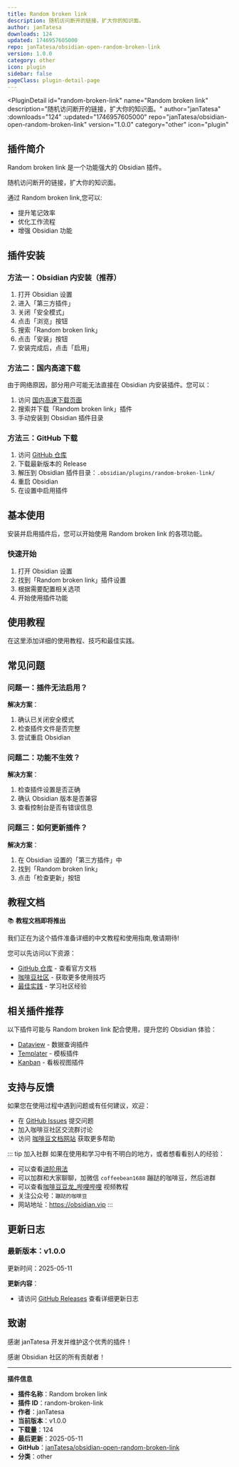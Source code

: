 ```yaml
---
title: Random broken link
description: 随机访问断开的链接，扩大你的知识面。
author: janTatesa
downloads: 124
updated: 1746957605000
repo: janTatesa/obsidian-open-random-broken-link
version: 1.0.0
category: other
icon: plugin
sidebar: false
pageClass: plugin-detail-page
---
```


<PluginDetail
  id="random-broken-link"
  name="Random broken link"
  description="随机访问断开的链接，扩大你的知识面。"
  author="janTatesa"
  :downloads="124"
  :updated="1746957605000"
  repo="janTatesa/obsidian-open-random-broken-link"
  version="1.0.0"
  category="other"
  icon="plugin"
>

<!-- AUTO_GENERATED_START -->
## 插件简介

Random broken link 是一个功能强大的 Obsidian 插件。

随机访问断开的链接，扩大你的知识面。

通过 Random broken link,您可以:

- 提升笔记效率
- 优化工作流程
- 增强 Obsidian 功能

<!-- AUTO_GENERATED_END -->

<!-- AUTO_GENERATED_START -->
## 插件安装

### 方法一：Obsidian 内安装（推荐）

1. 打开 Obsidian 设置
2. 进入「第三方插件」
3. 关闭「安全模式」
4. 点击「浏览」按钮
5. 搜索「Random broken link」
6. 点击「安装」按钮
7. 安装完成后，点击「启用」

### 方法二：国内高速下载

由于网络原因，部分用户可能无法直接在 Obsidian 内安装插件。您可以：

1. 访问 [国内高速下载页面](/zh/documentation/obsidian-plugins-download.html)
2. 搜索并下载「Random broken link」插件
3. 手动安装到 Obsidian 插件目录

### 方法三：GitHub 下载

1. 访问 [GitHub 仓库](https://github.com/janTatesa/obsidian-open-random-broken-link)
2. 下载最新版本的 Release
3. 解压到 Obsidian 插件目录：`.obsidian/plugins/random-broken-link/`
4. 重启 Obsidian
5. 在设置中启用插件

## 基本使用

安装并启用插件后，您可以开始使用 Random broken link 的各项功能。

### 快速开始

1. 打开 Obsidian 设置
2. 找到「Random broken link」插件设置
3. 根据需要配置相关选项
4. 开始使用插件功能

<!-- AUTO_GENERATED_END -->

<!-- CUSTOM_CONTENT_START:tutorial -->
## 使用教程

在这里添加详细的使用教程、技巧和最佳实践。

<!-- CUSTOM_CONTENT_END:tutorial -->

<!-- SHARED_CONTENT_START -->
## 常见问题

### 问题一：插件无法启用？

**解决方案**：
1. 确认已关闭安全模式
2. 检查插件文件是否完整
3. 尝试重启 Obsidian

### 问题二：功能不生效？

**解决方案**：
1. 检查插件设置是否正确
2. 确认 Obsidian 版本是否兼容
3. 查看控制台是否有错误信息

### 问题三：如何更新插件？

**解决方案**：
1. 在 Obsidian 设置的「第三方插件」中
2. 找到「Random broken link」
3. 点击「检查更新」按钮

## 教程文档

📚 **教程文档即将推出**

我们正在为这个插件准备详细的中文教程和使用指南,敬请期待!

您可以先访问以下资源：
- [GitHub 仓库](https://github.com/janTatesa/obsidian-open-random-broken-link) - 查看官方文档
- [咖啡豆社区](/zh/bases/) - 获取更多使用技巧
- [最佳实践](/zh/best-practices/) - 学习社区经验

## 相关插件推荐

以下插件可能与 Random broken link 配合使用，提升您的 Obsidian 体验：

- [Dataview](/zh/plugins/dataview.html) - 数据查询插件
- [Templater](/zh/plugins/templater-obsidian.html) - 模板插件
- [Kanban](/zh/plugins/obsidian-kanban.html) - 看板视图插件

## 支持与反馈

如果您在使用过程中遇到问题或有任何建议，欢迎：

- 在 [GitHub Issues](https://github.com/janTatesa/obsidian-open-random-broken-link/issues) 提交问题
- 加入咖啡豆社区交流群讨论
- 访问 [咖啡豆文档网站](https://obsidian.vip) 获取更多帮助

::: tip 加入社群
如果在使用和学习中有不明白的地方，或者想看看别人的经验：
- 可以查看[进阶用法](/zh/advanced)
- 可以加群和大家聊聊，加微信 `coffeebean1688` 蹦跶的咖啡豆，然后进群
- 可以查看[咖啡豆豆龙_哔哩哔哩](https://space.bilibili.com/618777356) 视频教程
- 关注公众号：`蹦跶的咖啡豆`
- 网站地址：https://obsidian.vip
:::
<!-- SHARED_CONTENT_END -->

<!-- AUTO_GENERATED_START -->
## 更新日志

### 最新版本：v1.0.0

更新时间：2025-05-11

**更新内容**：
- 请访问 [GitHub Releases](https://github.com/janTatesa/obsidian-open-random-broken-link/releases) 查看详细更新日志

## 致谢

感谢 janTatesa 开发并维护这个优秀的插件！

感谢 Obsidian 社区的所有贡献者！

---

**插件信息**
- **插件名称**：Random broken link
- **插件 ID**：random-broken-link
- **作者**：janTatesa
- **当前版本**：v1.0.0
- **下载量**：124
- **最后更新**：2025-05-11
- **GitHub**：[janTatesa/obsidian-open-random-broken-link](https://github.com/janTatesa/obsidian-open-random-broken-link)
- **分类**：other
<!-- AUTO_GENERATED_END -->

</PluginDetail>


